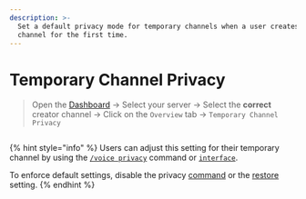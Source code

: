```yaml
---
description: >-
  Set a default privacy mode for temporary channels when a user creates a
  channel for the first time.
---
```


# Temporary Channel Privacy

> Open the [Dashboard](https://tempvoice.xyz/dashboard) -> Select your server -> Select the **correct** creator channel -> Click on the `Overview` tab -> `Temporary Channel Privacy`

<figure><img src="../../../.gitbook/assets/image (22).png" alt=""><figcaption></figcaption></figure>

{% hint style="info" %}
Users can adjust this setting for their temporary channel by using the [`/voice privacy`](../../../commands/voice/privacy.md) command or [`interface`](../../../commands/interface.md).

To enforce default settings, disable the privacy [command](../features/restore.md) or the [restore](../features/restore.md) setting.
{% endhint %}

